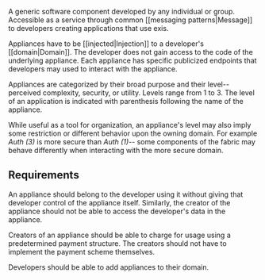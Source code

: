 A generic software component developed by any individual or group. Accessible as a service through common [[messaging patterns|Message]] to developers creating applications that use exis. 

Appliances have to be [[injected|Injection]] to a developer's [[domain|Domain]]. The developer does not gain access to the code of the underlying appliance. Each appliance has specific publicized endpoints that developers may used to interact with the appliance. 

Appliances are categorized by their broad purpose and their level-- perceived complexity, security, or utility. Levels range from 1 to 3. The level of an application is indicated with parenthesis following the name of the appliance. 

While useful as a tool for organization, an appliance's level may also imply some restriction or different behavior upon the owning domain. For example *Auth (3)* is more secure than *Auth (1)*-- some components of the fabric may behave differently when interacting with the more secure domain. 


## Requirements

An appliance should belong to the developer using it without giving that developer control of the appliance itself. Similarly, the creator of the appliance should not be able to access the developer's data in the appliance. 

Creators of an appliance should be able to charge for usage using a predetermined payment structure. The creators should not have to implement the payment scheme themselves. 

Developers should be able to add appliances to their domain.
